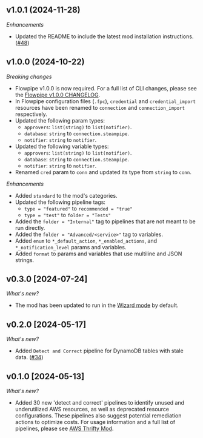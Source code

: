 ## v1.0.1 (2024-11-28)

_Enhancements_

- Updated the README to include the latest mod installation instructions. ([#48](https://github.com/turbot/flowpipe-mod-aws-thrifty/pull/48))

## v1.0.0 (2024-10-22)

_Breaking changes_

- Flowpipe v1.0.0 is now required. For a full list of CLI changes, please see the [Flowpipe v1.0.0 CHANGELOG](https://flowpipe.io/changelog/flowpipe-cli-v1-0-0).
- In Flowpipe configuration files (`.fpc`), `credential` and `credential_import` resources have been renamed to `connection` and `connection_import` respectively.
- Updated the following param types:
  - `approvers`: `list(string)` to `list(notifier)`.
  - `database`: `string` to `connection.steampipe`.
  - `notifier`: `string` to `notifier`.
- Updated the following variable types:
  - `approvers`: `list(string)` to `list(notifier)`.
  - `database`: `string` to `connection.steampipe`.
  - `notifier`: `string` to `notifier`.
- Renamed `cred` param to `conn` and updated its type from `string` to `conn`.

_Enhancements_

- Added `standard` to the mod's categories.
- Updated the following pipeline tags:
  - `type = "featured"` to `recommended = "true"`
  - `type = "test"` to `folder = "Tests"`
- Added the `folder = "Internal"` tag to pipelines that are not meant to be run directly.
- Added the `folder = "Advanced/<service>"` tag to variables.
- Added `enum` to `*_default_action`, `*_enabled_actions`, and `*_notification_level` params and variables.
- Added `format` to params and variables that use multiline and JSON strings.

## v0.3.0 [2024-07-24]

_What's new?_

- The mod has been updated to run in the [Wizard mode](https://hub.flowpipe.io/mods/turbot/aws_thrifty#wizard) by default.

## v0.2.0 [2024-05-17]

_What's new?_

- Added `Detect and Correct` pipeline for DynamoDB tables with stale data. ([#34](https://github.com/turbot/flowpipe-mod-aws-thrifty/pull/34))

## v0.1.0 [2024-05-13]

_What's new?_

- Added 30 new 'detect and correct' pipelines to identify unused and underutilized AWS resources, as well as deprecated resource configurations. These pipelines also suggest potential remediation actions to optimize costs. For usage information and a full list of pipelines, please see [AWS Thrifty Mod](https://hub.flowpipe.io/mods/turbot/aws_thrifty).
